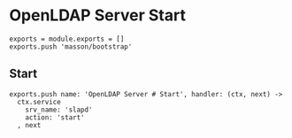 
# OpenLDAP Server Start

    exports = module.exports = []
    exports.push 'masson/bootstrap'

## Start

    exports.push name: 'OpenLDAP Server # Start', handler: (ctx, next) ->
      ctx.service
        srv_name: 'slapd'
        action: 'start'
      , next